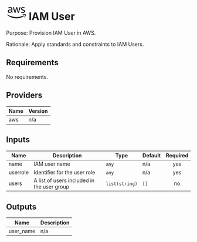 # ![AWS](aws-logo.png) IAM User

Purpose: Provision IAM User in AWS.

Rationale: Apply standards and constraints to IAM Users.

## Requirements

No requirements.

## Providers

| Name | Version |
|------|---------|
| aws | n/a |

## Inputs

| Name | Description | Type | Default | Required |
|------|-------------|------|---------|:--------:|
| name | IAM user name | `any` | n/a | yes |
| userrole | Identifier for the user role | `any` | n/a | yes |
| users | A list of users included in the user group | `list(string)` | `[]` | no |

## Outputs

| Name | Description |
|------|-------------|
| user\_name | n/a |

